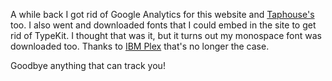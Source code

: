 A while back I got rid of Google Analytics for this website and [Taphouse's](https://taphouse.io) too. I also went and downloaded fonts that I could embed in the site to get rid of TypeKit. I thought that was it, but it turns out my monospace font was downloaded too. Thanks to [IBM Plex](https://www.ibm.com/plex/) that's no longer the case.

Goodbye anything that can track you!
